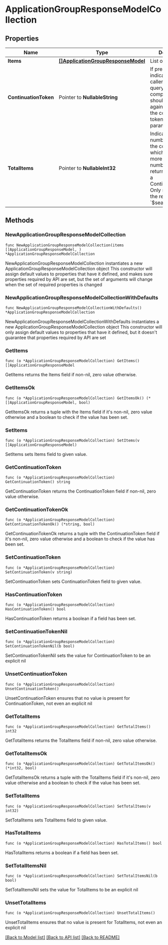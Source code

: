 # ApplicationGroupResponseModelCollection

## Properties

Name | Type | Description | Notes
------------ | ------------- | ------------- | -------------
**Items** | [**[]ApplicationGroupResponseModel**](ApplicationGroupResponseModel.md) | List of items. | 
**ContinuationToken** | Pointer to **NullableString** | If present, indicates to the caller that the query was not complete, and they should call the API again specifying the continuation token as a query parameter. | [optional] 
**TotalItems** | Pointer to **NullableInt32** | Indicates the total number of items in the collection, which may be more than the number of Items returned, if there is a ContinuationToken.  Only returned in the response to &#x60;$search&#x60; APIs. | [optional] 

## Methods

### NewApplicationGroupResponseModelCollection

`func NewApplicationGroupResponseModelCollection(items []ApplicationGroupResponseModel, ) *ApplicationGroupResponseModelCollection`

NewApplicationGroupResponseModelCollection instantiates a new ApplicationGroupResponseModelCollection object
This constructor will assign default values to properties that have it defined,
and makes sure properties required by API are set, but the set of arguments
will change when the set of required properties is changed

### NewApplicationGroupResponseModelCollectionWithDefaults

`func NewApplicationGroupResponseModelCollectionWithDefaults() *ApplicationGroupResponseModelCollection`

NewApplicationGroupResponseModelCollectionWithDefaults instantiates a new ApplicationGroupResponseModelCollection object
This constructor will only assign default values to properties that have it defined,
but it doesn't guarantee that properties required by API are set

### GetItems

`func (o *ApplicationGroupResponseModelCollection) GetItems() []ApplicationGroupResponseModel`

GetItems returns the Items field if non-nil, zero value otherwise.

### GetItemsOk

`func (o *ApplicationGroupResponseModelCollection) GetItemsOk() (*[]ApplicationGroupResponseModel, bool)`

GetItemsOk returns a tuple with the Items field if it's non-nil, zero value otherwise
and a boolean to check if the value has been set.

### SetItems

`func (o *ApplicationGroupResponseModelCollection) SetItems(v []ApplicationGroupResponseModel)`

SetItems sets Items field to given value.


### GetContinuationToken

`func (o *ApplicationGroupResponseModelCollection) GetContinuationToken() string`

GetContinuationToken returns the ContinuationToken field if non-nil, zero value otherwise.

### GetContinuationTokenOk

`func (o *ApplicationGroupResponseModelCollection) GetContinuationTokenOk() (*string, bool)`

GetContinuationTokenOk returns a tuple with the ContinuationToken field if it's non-nil, zero value otherwise
and a boolean to check if the value has been set.

### SetContinuationToken

`func (o *ApplicationGroupResponseModelCollection) SetContinuationToken(v string)`

SetContinuationToken sets ContinuationToken field to given value.

### HasContinuationToken

`func (o *ApplicationGroupResponseModelCollection) HasContinuationToken() bool`

HasContinuationToken returns a boolean if a field has been set.

### SetContinuationTokenNil

`func (o *ApplicationGroupResponseModelCollection) SetContinuationTokenNil(b bool)`

 SetContinuationTokenNil sets the value for ContinuationToken to be an explicit nil

### UnsetContinuationToken
`func (o *ApplicationGroupResponseModelCollection) UnsetContinuationToken()`

UnsetContinuationToken ensures that no value is present for ContinuationToken, not even an explicit nil
### GetTotalItems

`func (o *ApplicationGroupResponseModelCollection) GetTotalItems() int32`

GetTotalItems returns the TotalItems field if non-nil, zero value otherwise.

### GetTotalItemsOk

`func (o *ApplicationGroupResponseModelCollection) GetTotalItemsOk() (*int32, bool)`

GetTotalItemsOk returns a tuple with the TotalItems field if it's non-nil, zero value otherwise
and a boolean to check if the value has been set.

### SetTotalItems

`func (o *ApplicationGroupResponseModelCollection) SetTotalItems(v int32)`

SetTotalItems sets TotalItems field to given value.

### HasTotalItems

`func (o *ApplicationGroupResponseModelCollection) HasTotalItems() bool`

HasTotalItems returns a boolean if a field has been set.

### SetTotalItemsNil

`func (o *ApplicationGroupResponseModelCollection) SetTotalItemsNil(b bool)`

 SetTotalItemsNil sets the value for TotalItems to be an explicit nil

### UnsetTotalItems
`func (o *ApplicationGroupResponseModelCollection) UnsetTotalItems()`

UnsetTotalItems ensures that no value is present for TotalItems, not even an explicit nil

[[Back to Model list]](../README.md#documentation-for-models) [[Back to API list]](../README.md#documentation-for-api-endpoints) [[Back to README]](../README.md)


